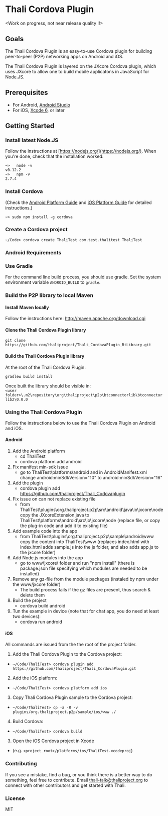 # Thali Cordova Plugin

<Work on progress, not near release quality !!>
## Goals
The Thali Cordova Plugin is an easy-to-use Cordova plugin for building peer-to-peer (P2P) networking
apps on Android and iOS. 

The Thali Cordova Plugin is layered on the JXcore Cordova plugin, which uses JXcore to allow one to build
mobile applicatons in JavaScript for Node.JS.  

## Prerequisites

* For Android, [Android Studio](http://developer.android.com/sdk/index.html)
* For iOS, [Xcode 6](https://developer.apple.com/xcode/), or later

## Getting Started

### Install latest Node.JS
Follow the instructions at [https://nodejs.org/](https://nodejs.org/). When you're done, check that the
installation worked: 
```
~>   node -v
v0.12.2
~>   npm -v
2.7.4
```

### Install Cordova
(Check the [Android Platform Guide](https://cordova.apache.org/docs/en/4.0.0/guide_platforms_android_index.md.html#Android%20Platform%20Guide) 
and [iOS Platform Guide](https://cordova.apache.org/docs/en/4.0.0/guide_platforms_ios_index.md.html#iOS%20Platform%20Guide) for detailed instructions.)
```
~> sudo npm install -g cordova
```

### Create a Cordova project
```
~/Code> cordova create ThaliTest com.test.thalitest ThaliTest
```

### Android Requirements

### Use Gradle
For the command line build process, you should use gradle. Set the system environment variable `ANDROID_BUILD` to `gradle`.

### Build the P2P library to local Maven

#### Install Maven locally
Follow the instructions here: http://maven.apache.org/download.cgi
 
#### Clone the Thali Cordova Plugin library
`git clone https://github.com/thaliproject/Thali_CordovaPlugin_BtLibrary.git`  

#### Build the Thali Cordova Plugin library
At the root of the Thali Cordova Plugin:  

`gradlew build install`  

Once built the library should be visible in:  
`<user folder>\.m2\repository\org\thaliproject\p2p\btconnectorlib\btconnectorlib2\0.0.0`

### Using the Thali Cordova Plugin

Follow the instructions below to use the Thali Cordova Plugin on Android and iOS.

#### Android

1. Add the Android platform
   * cd ThaliTest
   * cordova platform add android
2. Fix manifest min-sdk issue
   * go to ThaliTest\platforms\android and in AndroidManifest.xml change android:minSdkVersion="10" to
    android:minSdkVersion="16"
3. Add the plugin
   * cordova plugin add https://github.com/thaliproject/Thali_Codovaplugin
4. Fix issue on can not replace existing file
   * from ThaliTest\plugins\org.thaliproject.p2p\src\android\java\io\jxcore\node copy 
   the JXcoreExtension.java to ThaliTest\platforms\android\src\io\jxcore\node 
(replace file, or copy the plug-in code and add it to existing file)
5. Add example code into the app
   * from ThaliTest\plugins\org.thaliproject.p2p\sample\android\www copy the content 
   into ThaliTest\www (replaces index.html with index.html adds sample.js into the js folder, 
   and also adds app.js to the jxcore folder)
6. Add Node.js modules into the app
   * go to www\jxcore\ folder and run "npm install" (there is package.json file 
   specifying which modules are needed to be installed)
7. Remove any gz-file from the module packages (instaled by npm under the www/jxcore folder)
   * The build process fails if the gz files are present, thus search & delete them 
8. Build the project 
   * cordova build android
9. Tun the example in device (note that for chat app, you do need at least two devices):
   * cordova run android

#### iOS

All commands are issued from the the root of the project folder.

1. Add the Thali Cordova Plugin to the Cordova project:
 * `~/Code/ThaliTest> cordova plugin add https://github.com/thaliproject/Thali_CordovaPlugin.git`
2. Add the iOS platform:
 * `~/Code/ThaliTest> cordova platform add ios`
3. Copy Thali Cordova Plugin sample to the Cordova project:
 * `~/Code/ThaliTest> cp -a -R -v plugins/org.thaliproject.p2p/sample/ios/www ./`
4. Build Cordova:
 * `~/Code/ThaliTest> cordova build`
3. Open the iOS Cordova project in Xcode
 * (e.g. `<project_root>/platforms/ios/ThaliTest.xcodeproj`) 

### Contributing
If you see a mistake, find a bug, or you think there is a better way to do something, feel free to contribute.
Email [thali-talk@thaliproject.org](mailto:thali-talk@thaliproject.org) to connect with other contributors and
get started with Thali.

### License
MIT